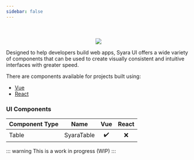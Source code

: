 ```yaml
---
sidebar: false
---
```


<div style="text-align:center; margin-top: 50px;"><img src="/SyaraUI.svg" /></div>

Designed to help developers build web apps, Syara UI offers a wide variety of components that can be used to create visually consistent and intuitive interfaces with greater speed.

There are components available for projects built using:
* [Vue](/vue/) 
* [React](/react/) 

### UI Components

| Component Type | Name       | Vue                | React   |
| -------------- | ---------- | :----------------: | :-----: |
| Table          | SyaraTable | :heavy_check_mark: | :x:     |

::: warning
This is a work in progress (WIP)
:::

